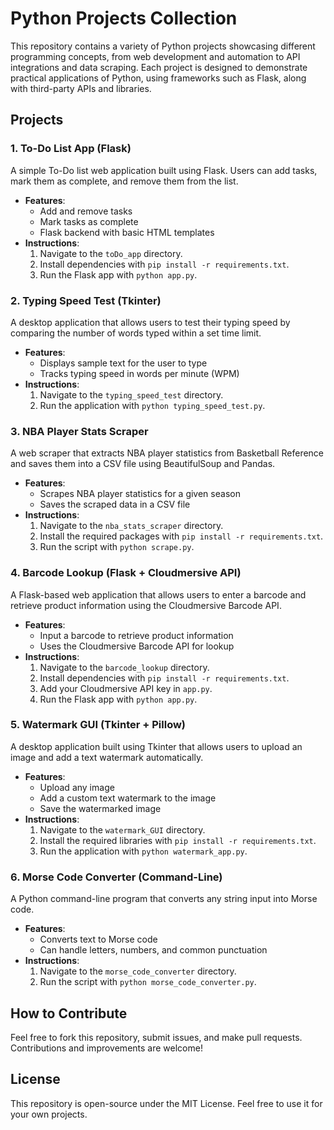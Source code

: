 # Python Projects Collection

This repository contains a variety of Python projects showcasing different programming concepts, from web development and automation to API integrations and data scraping. Each project is designed to demonstrate practical applications of Python, using frameworks such as Flask, along with third-party APIs and libraries.

## Projects

### 1. **To-Do List App (Flask)**
A simple To-Do list web application built using Flask. Users can add tasks, mark them as complete, and remove them from the list.

- **Features**:
  - Add and remove tasks
  - Mark tasks as complete
  - Flask backend with basic HTML templates
- **Instructions**:
  1. Navigate to the `toDo_app` directory.
  2. Install dependencies with `pip install -r requirements.txt`.
  3. Run the Flask app with `python app.py`.

### 2. **Typing Speed Test (Tkinter)**
A desktop application that allows users to test their typing speed by comparing the number of words typed within a set time limit.

- **Features**:
  - Displays sample text for the user to type
  - Tracks typing speed in words per minute (WPM)
- **Instructions**:
  1. Navigate to the `typing_speed_test` directory.
  2. Run the application with `python typing_speed_test.py`.

### 3. **NBA Player Stats Scraper**
A web scraper that extracts NBA player statistics from Basketball Reference and saves them into a CSV file using BeautifulSoup and Pandas.

- **Features**:
  - Scrapes NBA player statistics for a given season
  - Saves the scraped data in a CSV file
- **Instructions**:
  1. Navigate to the `nba_stats_scraper` directory.
  2. Install the required packages with `pip install -r requirements.txt`.
  3. Run the script with `python scrape.py`.

### 4. **Barcode Lookup (Flask + Cloudmersive API)**
A Flask-based web application that allows users to enter a barcode and retrieve product information using the Cloudmersive Barcode API.

- **Features**:
  - Input a barcode to retrieve product information
  - Uses the Cloudmersive Barcode API for lookup
- **Instructions**:
  1. Navigate to the `barcode_lookup` directory.
  2. Install dependencies with `pip install -r requirements.txt`.
  3. Add your Cloudmersive API key in `app.py`.
  4. Run the Flask app with `python app.py`.


### 5. **Watermark GUI (Tkinter + Pillow)**
A desktop application built using Tkinter that allows users to upload an image and add a text watermark automatically.

- **Features**:
  - Upload any image
  - Add a custom text watermark to the image
  - Save the watermarked image
- **Instructions**:
  1. Navigate to the `watermark_GUI` directory.
  2. Install the required libraries with `pip install -r requirements.txt`.
  3. Run the application with `python watermark_app.py`.

### 6. **Morse Code Converter (Command-Line)**
A Python command-line program that converts any string input into Morse code.

- **Features**:
  - Converts text to Morse code
  - Can handle letters, numbers, and common punctuation
- **Instructions**:
  1. Navigate to the `morse_code_converter` directory.
  2. Run the script with `python morse_code_converter.py`.

## How to Contribute

Feel free to fork this repository, submit issues, and make pull requests. Contributions and improvements are welcome!

## License

This repository is open-source under the MIT License. Feel free to use it for your own projects.
